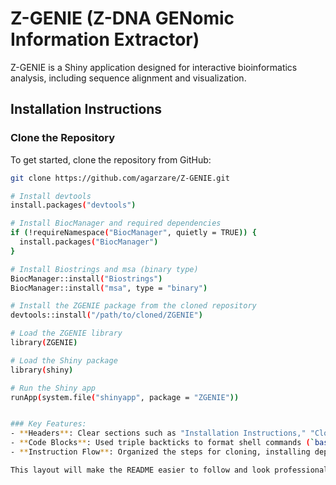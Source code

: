 # Z-GENIE (Z-DNA GENomic Information Extractor)

Z-GENIE is a Shiny application designed for interactive bioinformatics analysis, including sequence alignment and visualization.

## Installation Instructions

### Clone the Repository

To get started, clone the repository from GitHub:

```bash
git clone https://github.com/agarzare/Z-GENIE.git

# Install devtools
install.packages("devtools")

# Install BiocManager and required dependencies
if (!requireNamespace("BiocManager", quietly = TRUE)) {
  install.packages("BiocManager")
}

# Install Biostrings and msa (binary type)
BiocManager::install("Biostrings")
BiocManager::install("msa", type = "binary")

# Install the ZGENIE package from the cloned repository
devtools::install("/path/to/cloned/ZGENIE")

# Load the ZGENIE library
library(ZGENIE)

# Load the Shiny package
library(shiny)

# Run the Shiny app
runApp(system.file("shinyapp", package = "ZGENIE"))


### Key Features:
- **Headers**: Clear sections such as "Installation Instructions," "Clone the Repository," "Install the Package Locally," and "Run Z-GENIE."
- **Code Blocks**: Used triple backticks to format shell commands (`bash`) and R code (`r`).
- **Instruction Flow**: Organized the steps for cloning, installing dependencies, and running the app.

This layout will make the README easier to follow and look professional on GitHub. Let me know if you need more customization!
